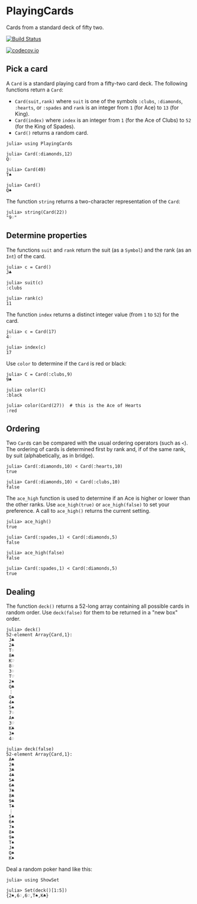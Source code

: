 # PlayingCards

Cards from a standard deck of fifty two.


[![Build Status](https://travis-ci.org/scheinerman/PlayingCards.jl.svg?branch=master)](https://travis-ci.org/scheinerman/PlayingCards.jl)


[![codecov.io](http://codecov.io/github/scheinerman/PlayingCards.jl/coverage.svg?branch=master)](http://codecov.io/github/scheinerman/PlayingCards.jl?branch=master)

## Pick a card

A `Card` is a standard playing card from a fifty-two card deck. The
following functions return a `Card`:
* `Card(suit,rank)` where `suit` is one of the symbols `:clubs`, `:diamonds`,
`:hearts`, or `:spades` and `rank` is an integer from `1` (for Ace) to
`13` (for King).
* `Card(index)` where `index` is an integer from `1` (for the Ace of Clubs)
to `52` (for the King of Spades).
* `Card()` returns a random card.

```
julia> using PlayingCards

julia> Card(:diamonds,12)
Q♢

julia> Card(49)
T♠

julia> Card()
Q♠
```

The function `string` returns a two-character representation of the
`Card`:
```
julia> string(Card(22))
"9♢"
```


## Determine properties

The functions `suit` and `rank` return the suit (as a `Symbol`) and the
rank (as an `Int`) of the card.
```
julia> c = Card()
J♣

julia> suit(c)
:clubs

julia> rank(c)
11
```

The function `index` returns a distinct integer value (from `1` to `52`)
for the card.
```
julia> c = Card(17)
4♢

julia> index(c)
17
```

Use `color` to determine if the `Card` is red or black:
```
julia> C = Card(:clubs,9)
9♣

julia> color(C)
:black

julia> color(Card(27))  # this is the Ace of Hearts
:red
```

## Ordering

Two `Card`s can be compared with the usual ordering operators (such as `<`).
The ordering of cards is determined first by rank and, if of the same rank,
by suit (alphabetically, as in bridge).
```
julia> Card(:diamonds,10) < Card(:hearts,10)
true

julia> Card(:diamonds,10) < Card(:clubs,10)
false
```

The `ace_high` function is used to determine if an Ace is higher
or lower than the other ranks. Use `ace_high(true)` or `ace_high(false)`
to set your preference. A call to `ace_high()` returns the current setting.
```
julia> ace_high()
true

julia> Card(:spades,1) < Card(:diamonds,5)
false

julia> ace_high(false)
false

julia> Card(:spades,1) < Card(:diamonds,5)
true
```

## Dealing

The function `deck()` returns a 52-long array containing all possible
cards in random order. Use `deck(false)` for them to be returned in a
"new box" order.
```
julia> deck()
52-element Array{Card,1}:
 J♣
 2♣
 T♢
 8♣
 K♡
 8♢
 3♢
 T♡
 2♠
 Q♣
 ⋮
 Q♠
 4♠
 5♠
 7♢
 A♠
 3♡
 K♣
 3♠
 4♢

julia> deck(false)
52-element Array{Card,1}:
 A♣
 2♣
 3♣
 4♣
 5♣
 6♣
 7♣
 8♣
 9♣
 T♣
 ⋮
 5♠
 6♠
 7♠
 8♠
 9♠
 T♠
 J♠
 Q♠
 K♠
```

Deal a random poker hand like this:
```
julia> using ShowSet

julia> Set(deck()[1:5])
{2♠,6♢,6♡,T♠,K♣}
```
